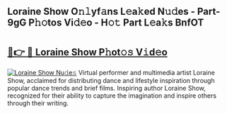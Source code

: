 ## Loraine Show O𝚗𝚕yf𝚊ns L𝚎a𝚔ed N𝚞𝚍es - Part-9gG P𝚑𝚘tos Vi𝚍𝚎o - H𝚘𝚝 Part L𝚎a𝚔s BnfOT

# <h2><a href="http://kfeeq5l.oniu.top/?m=Loraine+Show">🔗👉 🔴 Loraine Show P𝚑ot𝚘𝚜 V𝚒d𝚎o</a></h2>

[![Loraine Show Nu𝚍e𝚜](https://i.imgur.com/0qMVB7G.gif)](http://kfeeq5l.oniu.top/?m=Loraine+Show)
Virtual performer and multimedia artist Loraine Show, acclaimed for distributing dance and lifestyle inspiration through popular dance trends and brief films. Inspiring author Loraine Show, recognized for their ability to capture the imagination and inspire others through their writing.  
